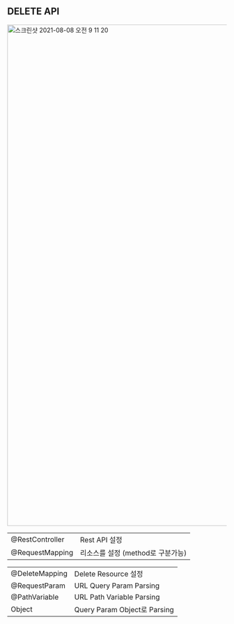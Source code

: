 ## DELETE API

  <img width="1149" alt="스크린샷 2021-08-08 오전 9 11 20" src="https://user-images.githubusercontent.com/18282470/128617428-a5596c99-84f6-49a6-8196-bee3561de195.png">

|                 |                                   |
| --------------- | --------------------------------- |
| @RestController | Rest API 설정                     |
| @RequestMapping | 리소스를 설정 (method로 구분가능) |

|                |                              |
| -------------- | ---------------------------- |
| @DeleteMapping | Delete Resource 설정         |
| @RequestParam  | URL Query Param Parsing      |
| @PathVariable  | URL Path Variable Parsing    |
| Object         | Query Param Object로 Parsing |
